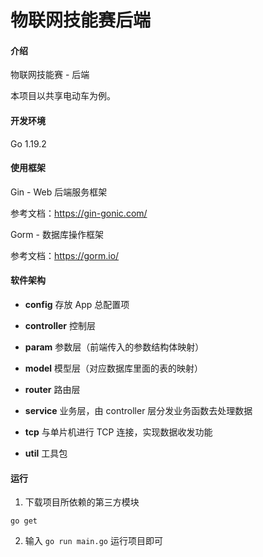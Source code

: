 # 物联网技能赛后端

#### 介绍

物联网技能赛 - 后端

本项目以共享电动车为例。



#### 开发环境

Go 1.19.2



#### 使用框架

Gin - Web 后端服务框架

参考文档：https://gin-gonic.com/

Gorm - 数据库操作框架

参考文档：https://gorm.io/



#### 软件架构

- **config** 存放 App 总配置项

- **controller** 控制层

- **param** 参数层（前端传入的参数结构体映射）

- **model** 模型层（对应数据库里面的表的映射）

- **router** 路由层

- **service** 业务层，由 controller 层分发业务函数去处理数据

- **tcp** 与单片机进行 TCP 连接，实现数据收发功能

- **util** 工具包



#### 运行

1. 下载项目所依赖的第三方模块

```
go get
```

2. 输入 `go run main.go` 运行项目即可

   